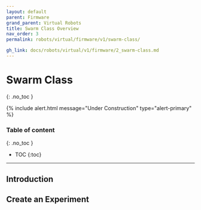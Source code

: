 ```yaml
---
layout: default
parent: Firmware
grand_parent: Virtual Robots
title: Swarm Class Overview
nav_order: 3
permalink: robots/virtual/firmware/v1/swarm-class/

gh_link: docs/robots/virtual/v1/firmware/2_swarm-class.md
---
```


# Swarm Class
{: .no_toc }

{% include alert.html message="Under Construction" type="alert-primary" %}

### Table of content
{: .no_toc }
- TOC
{:toc}

---

## Introduction


## Create an Experiment
